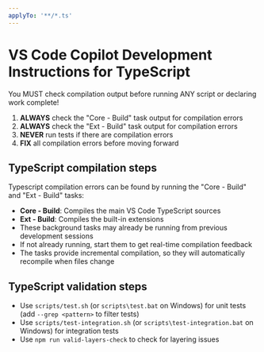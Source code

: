 ```yaml
---
applyTo: '**/*.ts'
---
```


# VS Code Copilot Development Instructions for TypeScript

You MUST check compilation output before running ANY script or declaring work complete!

1. **ALWAYS** check the "Core - Build" task output for compilation errors
2. **ALWAYS** check the "Ext - Build" task output for compilation errors
3. **NEVER** run tests if there are compilation errors
4. **FIX** all compilation errors before moving forward

## TypeScript compilation steps

Typescript compilation errors can be found by running the "Core - Build" and "Ext - Build" tasks:
- **Core - Build**: Compiles the main VS Code TypeScript sources
- **Ext - Build**: Compiles the built-in extensions
- These background tasks may already be running from previous development sessions
- If not already running, start them to get real-time compilation feedback
- The tasks provide incremental compilation, so they will automatically recompile when files change

## TypeScript validation steps
- Use `scripts/test.sh` (or `scripts\test.bat` on Windows) for unit tests (add `--grep <pattern>` to filter tests)
- Use `scripts/test-integration.sh` (or `scripts\test-integration.bat` on Windows) for integration tests
- Use `npm run valid-layers-check` to check for layering issues

